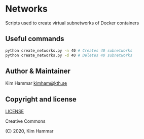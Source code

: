 # Networks

Scripts used to create virtual subnetworks of Docker containers  

## Useful commands

```bash
python create_networks.py -n 40 # Creates 40 subnetworks
python create_networks.py -d 40 # Deletes 40 subnetworks      
```

## Author & Maintainer

Kim Hammar <kimham@kth.se>

## Copyright and license

[LICENSE](LICENSE.md)

Creative Commons

(C) 2020, Kim Hammar